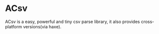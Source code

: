 # ACsv
ACsv is a easy, powerful and tiny csv parse library, it also provides cross-platform versions(via haxe).
